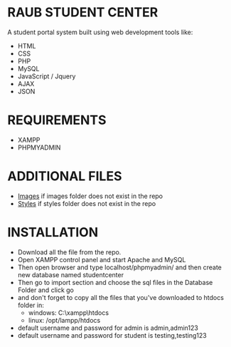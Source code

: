# RAUB STUDENT CENTER
A student portal system built using web development tools like:
  - HTML
  - CSS
  - PHP
  - MySQL
  - JavaScript / Jquery
  - AJAX
  - JSON 
  
# REQUIREMENTS
  - XAMPP
  - PHPMYADMIN
 
# ADDITIONAL FILES
  - [Images](https://google.com/) if images folder does not exist in the repo
  - [Styles](https://google.com/) if styles folder does not exist in the repo

# INSTALLATION
 - Download all the file from the repo.
 - Open XAMPP control panel and start Apache and MySQL
 - Then open browser and type localhost/phpmyadmin/ and then create new database named studentcenter
 - Then go to import section and choose the sql files in the Database Folder and click go
 - and don't forget to copy all the files that you've downloaded to htdocs folder in:
    - windows: C:\xampp\htdocs
    - linux: /opt/lampp/htdocs
 - default username and password for admin is admin,admin123
 - default username and password for student is testing,testing123



